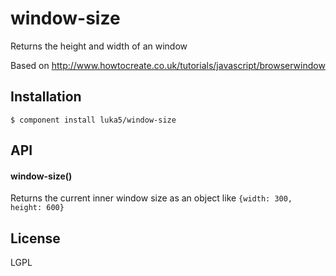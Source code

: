 
# window-size

  Returns the height and width of an window

  Based on http://www.howtocreate.co.uk/tutorials/javascript/browserwindow

## Installation

    $ component install luka5/window-size

## API

#### window-size()

Returns the current inner window size as an object like ``{width: 300, height: 600}``

## License

  LGPL
